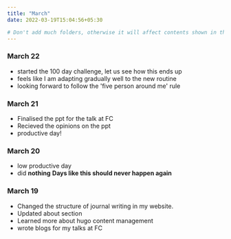 ```yaml
---
title: "March"
date: 2022-03-19T15:04:56+05:30

# Don't add much folders, otherwise it will affect contents shown in the homepage.
---
```


### March 22
* started the 100 day challenge, let us see how this ends up
* feels like I am adapting gradually well to the new routine 
* looking forward to follow the 'five person around me' rule

### March 21
* Finalised the ppt for the talk at FC
* Recieved the opinions on the ppt
* productive day!
### March 20
* low productive day
* did **nothing** 
**Days like this should never happen again**

### March 19
* Changed the structure of journal writing in my website.
* Updated about section
* Learned more about hugo content management
* wrote blogs for my talks at FC
